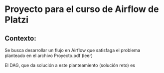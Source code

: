 # Proyecto para el curso de Airflow de Platzi

## Contexto:

Se busca desarrollar un flujo en Airflow que satisfaga el problema planteado en el archivo Proyecto.pdf (leer)

El DAG, que da solución a este planteamiento (solución reto) es 
